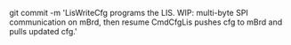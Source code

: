 git commit -m 'LisWriteCfg programs the LIS. WIP: multi-byte SPI communication on mBrd, then resume CmdCfgLis pushes cfg to mBrd and pulls updated cfg.'
